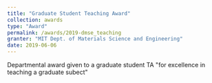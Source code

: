 ```yaml
---
title: "Graduate Student Teaching Award"
collection: awards
type: "Award"
permalink: /awards/2019-dmse_teaching
granter: "MIT Dept. of Materials Science and Engineering"
date: 2019-06-06
---
```


Departmental award given to a graduate student TA &quot;for excellence in teaching a graduate subect&quot;

